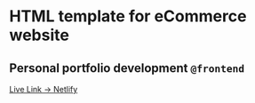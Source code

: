 # HTML template for eCommerce website
## Personal portfolio development `@frontend`
[Live Link -> Netlify](https://widestore.netlify.app/)